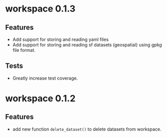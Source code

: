 # workspace 0.1.3

## Features 

- Add support for storing and reading yaml files
- Add support for storing and reading sf datasets (geospatial) using 
gpkg file format.


## Tests

- Greatly increase test coverage.

# workspace 0.1.2

## Features

- add new function `delete_dataset()` to delete datasets from workspace.
